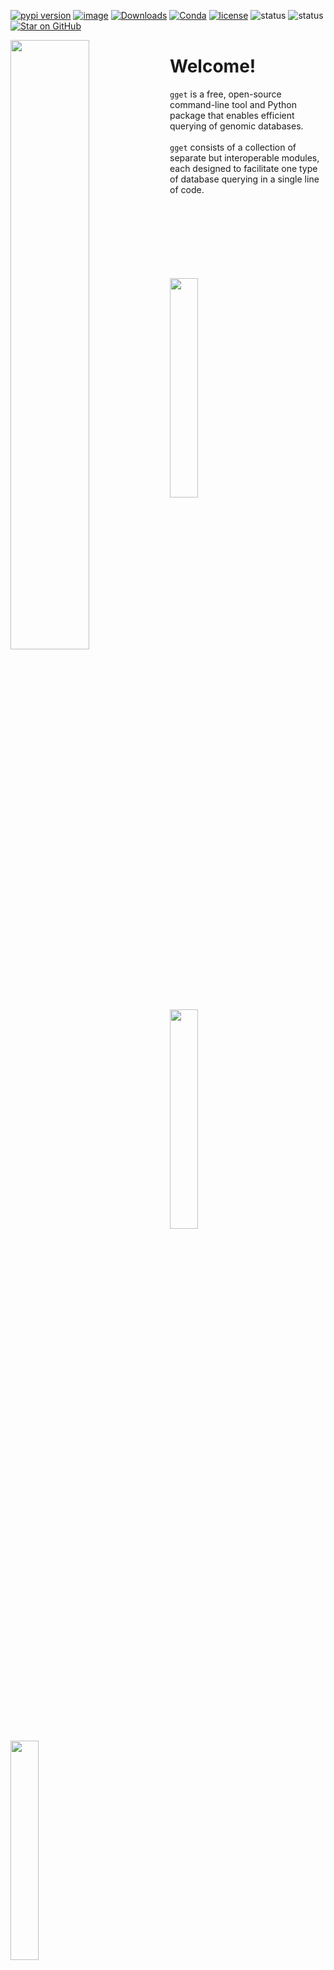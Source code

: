 [![pypi version](https://img.shields.io/pypi/v/gget)](https://pypi.org/project/gget)
[![image](https://anaconda.org/bioconda/gget/badges/version.svg)](https://anaconda.org/bioconda/gget)
[![Downloads](https://static.pepy.tech/personalized-badge/gget?period=total&units=international_system&left_color=grey&right_color=brightgreen&left_text=Downloads)](https://pepy.tech/project/gget)
[![Conda](https://img.shields.io/conda/dn/bioconda/gget?logo=Anaconda)](https://anaconda.org/bioconda/gget)
[![license](https://img.shields.io/pypi/l/gget)](LICENSE)
![status](https://github.com/pachterlab/gget/workflows/CI/badge.svg)
![status](https://github.com/lauraluebbert/test_gget_alphafold/workflows/CI_alphafold/badge.svg)
[![Star on GitHub](https://img.shields.io/github/stars/pachterlab/gget.svg?style=social)](https://github.com/pachterlab/gget/)  

<img align="left" width="50%" height="50%" src="https://github.com/pachterlab/gget/blob/main/figures/gget_overview.png?raw=true" />
  
# Welcome!
  
`gget` is a free, open-source command-line tool and Python package that enables efficient querying of genomic databases.  
<br>
`gget` consists of a collection of separate but interoperable modules, each designed to facilitate one type of database querying in a single line of code.   
<br>  
<br>  
<br>  
<br>  

[<img src="https://github.com/pachterlab/gget/assets/56094636/fbeb2662-7e97-47eb-a0eb-e27b68a6f256" width="30%" height="30%" />](alphafold.md)
[<img src="https://github.com/pachterlab/gget/assets/56094636/feda5cec-89b4-4ebc-83c3-40bab363ca72" width="30%" height="30%" />](archs4.md)
[<img src="https://github.com/pachterlab/gget/assets/56094636/02336057-bda2-4555-9696-d65789533331" width="30%" height="30%" />](blast.md)  





| Module |     Description  |
|:--------------|:------------------|

| [`gget blat`](blat.md) | *Find the location of a nucleotide or amino acid sequence in a genome* using [BLAT](https://genome.ucsc.edu/cgi-bin/hgBlat). BLAT is designed <br> to quickly find sequences of >95% similarity.  |
| [`gget cellxgene`](cellxgene.md)   |  *Query single-cell transcriptomics data by tissue, gene, and more* from [CZ CELLxGENE Discover](https://cellxgene.cziscience.com/). <br> [CZ CELLxGENE Discover](https://cellxgene.cziscience.com/) comprises hundreds of standardized data collections and millions of cells <br>  characterizing the functionality of mouse and human tissues. `gget cellxgene` returns an AnnData <br>  object containing the requested count matrix and metadata.|
| [`gget enrichr`](enrichr.md)  | *Perform an enrichment analysis on a list of target and background genes* using [Enrichr](https://maayanlab.cloud/Enrichr/). Gene set <br> enrichment analysis (GSEA) identifies classes of genes that are over-represented in a large set of<br>  genes or proteins associated with different phenotypes (e.g. cell types, diseases, pathways, etc.). <br> [Enrichr](https://maayanlab.cloud/Enrichr/) facilitates enrichment analysis against a diverse collection of >200 GSEA databases. |
| [`gget gpt`](gpt.md) | *Generate text based on a text prompt* using [OpenAI](https://openai.com/). |
|[`gget info`](info.md)  | *Fetch extensive gene and transcript metadata associated with an Ensembl ID* including <br> transcript and isoform information. `gget info` combines data from [Ensembl](https://www.ensembl.org/), [UniProt](https://www.uniprot.org/), <br> and [NCBI](https://www.ncbi.nlm.nih.gov/).  |
|[`gget muscle`](muscle.md)  | *Align multiple nucleotide or amino acid sequences to each other* using the [Muscle5](https://www.drive5.com/muscle/) algorithm.  <br> [Muscle5](https://www.drive5.com/muscle/)  constructs an ensemble of high-accuracy alignment with diverse biases by perturbing <br> a hidden Markov model and permuting its guide tree.|
 |[`gget pdb`](pdb.md)  | *Get the structure and metadata of a protein* from the [RCSB Protein Data Bank](https://www.rcsb.org/). `gget pdb` returns <br> 3D structure data deposited in the [RCSB PDB](https://www.rcsb.org/) database in Protein Data Bank (PDB) format.
 |[`gget ref`](ref.md)  | *Fetch File Transfer Protocol (FTP) links and metadata for a species' reference genome*  from <br> [Ensembl](https://www.ensembl.org/). `gget ref` will fetch data on the latest genome by default, but also supports the <br> specification of an Ensembl release. It can also download the genome directly.
 |[`gget search`](search.md)   | *Search for genes and transcripts from [Ensembl](https://www.ensembl.org/) using free-form search terms.*  <br>  `gget search` supports fetching data from a specific Ensembl release or database <br> (e.g. different mouse strains).
  |[`gget seq`](seq.md)  | *Fetch the nucleotide or amino acid sequence(s) of a gene or transcript* from its Ensembl ID.<br>  The nucleotide or amino acid sequences are fetched from [Ensembl](https://www.ensembl.org/) or [UniProt](https://www.uniprot.org/), respectively. <br> `gget seq` can fetch the canonical transcript or all isoforms.

<br>


If you use `gget` in a publication, please [cite*](cite.md):    
```
Luebbert, L., & Pachter, L. (2023). Efficient querying of genomic reference databases with gget. Bioinformatics. https://doi.org/10.1093/bioinformatics/btac836
```
Read the article here: [https://doi.org/10.1093/bioinformatics/btac836](https://doi.org/10.1093/bioinformatics/btac836)

<br>
<br>

<img src="https://user-images.githubusercontent.com/56094636/222949999-0b89cba2-134f-4cbe-acbb-8f20b3f52684.jpg" alt="" width="250" height="160" />
